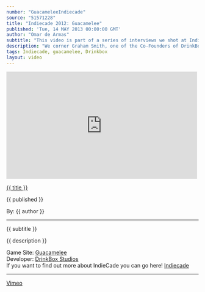 ```yaml
---
number: "GuacameleeIndiecade"
source: "51571228"
title: "Indiecade 2012: Guacamelee"
published: 'Tue, 14 MAY 2013 00:00:00 GMT'
author: "Omar de Armas"
subtitle: "This video is part of a series of interviews we shot at IndieCade 2012."
description: "We corner Graham Smith, one of the Co-Founders of DrinkBox Studios, to have a friendly chat about Guacamelee. Graham educates us about Sony's Pub Fund initiative, the origins of Guacamelee's theme, and goes into detail about how Drink Box polishes their games."
tags: Indiecade, guacamelee, Drinkbox
layout: video
---
```


<div class="vid_container">
  <iframe src="http://player.vimeo.com/video/{{ source }}" width="500" height="281" frameborder="0" webkitAllowFullScreen mozallowfullscreen allowFullScreen></iframe>
</div>

<a href="../videos/{{ number }}.html" class='postTitleLink'><p class='postTitle'>{{ title }}</p></a>
<p class='postPublished'>{{ published }}</p>
<p class='postAuthor'>By: {{ author }}</p>
<hr>
<p class='podcastSummary'>{{ subtitle }}</p>

<p class='podcastSummary'>{{ description }}</p>

Game Site: [Guacamelee](http://www.guacamelee.com)  
Developer: [DrinkBox Studios](http://www.drinkboxstudios.com)  
If you want to find out more about IndieCade you can go here! [Indiecade](http://www.indiecade.com)  
- - -
[Vimeo](www.vimeo.com/indestructibleart)